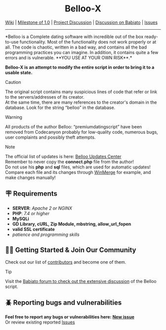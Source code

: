 <h1 align="center">Belloo-X</h1>

[Wiki](https://github.com/Sh4d0v/belloo-x/wiki) | [Milestone of 1.0](https://github.com/Sh4d0v/belloo-x/milestone/1) | [Project Discussion](https://github.com/Sh4d0v/belloo-x/discussions) | [Discussion on Babiato](https://babia.to/threads/belloo-complete-premium-dating-software-unlimited-domains.20609/) | [Issues](https://github.com/Sh4d0v/belloo-x/issues)
<hr />
*Belloo is a Complete dating software with incredible out of the box ready-to-use functionality. Most of the functionality does not work properly or at all. The code is chaotic, written in a bad way, and contains all the bad programming practices you can imagine. In addition, it contains quite a few errors and is vulnerable. **YOU USE AT YOUR OWN RISK**.*

**Belloo-X is an attempt to modify the entire script in order to bring it to a usable state.**

> [!CAUTION]
> The original script contains many suspicious lines of code that refer or link to the servers/addresses of its creator.<br />
> At the same time, there are many references to the creator's domain in the database. Look for the string “belloo” in the database.

> [!WARNING]
> All products of the author Belloo: “premiumdatingscript” have been removed from Codecanyon probably for low-quality code, numerous bugs, user complaints and possibly theft attempts.

> [!NOTE]
> The official list of updates is here: [Belloo Updates Center](https://premiumdatingscript.com/updates-center)<br />
> Remember to never copy the **connect.php** file from the author!<br />
> Do not use his **php** and **sql** files, which are used for automatic updates!<br />
> Compare each file and its changes through [WinMerge](https://winmerge.org/) for example, and make changes manually!

## 🪧 Requirements
-   **SERVER**: *Apache 2 or NGINX*
-   **PHP**: *7.4 or higher*
-   **MySQLi**
-   **GD Library, cURL, Zip Module, mbstring, allow_url_fopen**
-   **valid SSL certificate**
-   *patience and programming skills*

## 👋🏻 Getting Started & Join Our Community
Check out our list of [contributors](https://github.com/Sh4d0v/belloo-x/contributors) and become one of them.<br />
> [!TIP]
> Visit the [Babiato forum to check out the extensive discussion](https://babia.to/threads/belloo-complete-premium-dating-software-unlimited-domains.20609/) of the Belloo script.

## 🪲 Reporting bugs and vulnerabilities
**Feel free to report any bugs or vulnerabilities here: [New issue](https://github.com/Sh4d0v/belloo-x/issues/new)**<br />
Or review existing reported [Issues](https://github.com/Sh4d0v/belloo-x/issues)
